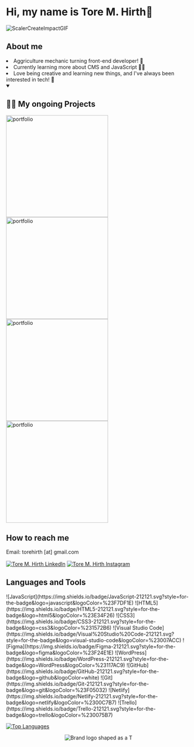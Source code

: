 <h1>Hi, my name is Tore M. Hirth👋</h1>

![ScalerCreateImpactGIF](https://github.com/user-attachments/assets/d9579cd9-1f35-4f94-9ad9-573ba907b398)

<!-- About me -->
<h2 align="left">
 About me</h2>
<li align="left">Aggriculture mechanic turning front-end developer! 🚀</li>
<li align="left">Currently learning more about CMS and JavaScript 🧑‍💻</li>
<li align="left">Love being creative and learning new things, and I've always been interested in tech! 🎨</li>

<!-- Ongoing projects -->
<details open> 
  <summary><h2>👨‍💻 My ongoing Projects</h2></summary>  
<p align="left">
<a href="https://github.com/Torehirth/portfolio"><img width="278" src="https://DenverCoder1-github-readme-stats.vercel.app/api/pin/?username=Torehirth&repo=portfolio&theme=react&bg_color=0d1117&title_color=F22C50&hide_border=false&border_color=30363d&icon_color=e6edf3&show_icons=true" alt="portfolio"></a>
<a href="https://github.com/Torehirth/out-n-about"><img width="278" src="https://DenverCoder1-github-readme-stats.vercel.app/api/pin/?username=Torehirth&repo=out-n-about&theme=react&bg_color=0d1117&title_color=F22C50&hide_border=false&border_color=30363d&icon_color=e6edf3&show_icons=true" alt="portfolio"></a>
<a href="https://github.com/Torehirth/Rainy-Days"><img width="278" src="https://DenverCoder1-github-readme-stats.vercel.app/api/pin/?username=Torehirth&repo=Rainy-Days&theme=react&bg_color=0d1117&title_color=F22C50&hide_border=false&border_color=30363d&icon_color=e6edf3&show_icons=true" alt="portfolio"></a>
<a href="https://github.com/Torehirth/Semester-Project-1"><img width="278" src="https://DenverCoder1-github-readme-stats.vercel.app/api/pin/?username=Torehirth&repo=Semester-Project-1&theme=react&bg_color=0d1117&title_color=F22C50&hide_border=false&border_color=30363d&icon_color=e6edf3&show_icons=true" alt="portfolio"></a>
</p>
</details>

<!-- Contact information -->
<h2 align="left">How to reach me</h2>
<p>Email: torehirth [at] gmail.com</p>
<p align="left">
  <a href="https://www.linkedin.com/in/torehirth/" target="blank"><img align="center" src="https://img.shields.io/badge/Linkedin-212121?style=for-the-badge&logo=linkedin&logoColor=blue" alt="Tore M. Hirth LinkedIn"  /></a>
  <a href="https://instagram.com/torehirth" target="blank"><img align="center" src="https://img.shields.io/badge/Instagram-212121.svg?style=for-the-badge&logo=instagram&logoColor=8a49a1" alt="Tore M. Hirth Instagram"  /></a>
</p>

<!-- Programming languages and tools -->
<h2 align="left">Languages and Tools</h2>
<!-- Program icons -->
![JavaScript](https://img.shields.io/badge/JavaScript-212121.svg?style=for-the-badge&logo=javascript&logoColor=%23F7DF1E)
![HTML5](https://img.shields.io/badge/HTML5-212121.svg?style=for-the-badge&logo=html5&logoColor=%23E34F26)
![CSS3](https://img.shields.io/badge/CSS3-212121.svg?style=for-the-badge&logo=css3&logoColor=%231572B6)
![Visual Studio Code](https://img.shields.io/badge/Visual%20Studio%20Code-212121.svg?style=for-the-badge&logo=visual-studio-code&logoColor=%23007ACC)
![Figma](https://img.shields.io/badge/Figma-212121.svg?style=for-the-badge&logo=figma&logoColor=%23F24E1E)
![WordPress](https://img.shields.io/badge/WordPress-212121.svg?style=for-the-badge&logo=WordPress&logoColor=%23117AC9)
![GitHub](https://img.shields.io/badge/GitHub-212121.svg?style=for-the-badge&logo=github&logoColor=white)
![Git](https://img.shields.io/badge/Git-212121.svg?style=for-the-badge&logo=git&logoColor=%23F05032)
![Netlify](https://img.shields.io/badge/Netlify-212121.svg?style=for-the-badge&logo=netlify&logoColor=%2300C7B7)
![Trello](https://img.shields.io/badge/Trello-212121.svg?style=for-the-badge&logo=trello&logoColor=%230075B7)

<!-- Most used languages -->
<a href="https://github.com/torehirth" align="left"><img src="https://github-readme-stats.vercel.app/api/top-langs/?username=torehirth&langs_count=10&title_color=e6edf3&text_color=e6edf3&icon_color=e6edf3&bg_color=0d1117&hide_border=false&border_color=30363d&locale=en&custom_title=Most%20%used" alt="Top Languages" /></a>

<!-- Logo -->
<p align="center">
  <img align="center" src="https://github.com/user-attachments/assets/e2d941bb-6c1a-42df-bd75-bca7cbff2bbe" alt="Brand logo shaped as a T" />
</p>


<!--
<h3>Visitors:</h3>

![Visitor Count](https://profile-counter.glitch.me/Torehirth/count.svg)
-->
